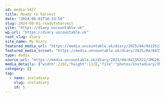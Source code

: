 ```yaml
---
id: media-5417
title: Ready to harvest
date: "2024-08-01T10:19:50"
slug: 2024-08-01-readytoharvest
site: "https://diary.uncountable.uk"
wp_url: "https://diary.uncountable.uk"
root_slug: diary
site_name: My Diary
featured_media_url: "https://media.uncountable.uk/diary/2025/04/04155222/IMG20240801111950-edited.webp"
featured_media_srcset: "https://media.uncountable.uk/diary/2025/04/04155222/IMG20240801111950-edited-300x160.webp 300w, https://media.uncountable.uk/diary/2025/04/04155222/IMG20240801111950-edited-1024x546.webp 1024w, https://media.uncountable.uk/diary/2025/04/04155222/IMG20240801111950-edited-150x150.webp 150w, https://media.uncountable.uk/diary/2025/04/04155222/IMG20240801111950-edited-640x341.webp 640w, https://media.uncountable.uk/diary/2025/04/04155222/IMG20240801111950-edited.webp 2102w"
type: media
source_url: "https://media.uncountable.uk/diary/2025/04/04155222/IMG20240801111950-edited.webp"
media_details: {"width":2102,"height":1120,"file":"photos/Instadiary/IMG20240801111950-edited.webp","filesize":176378,"sizes":{"medium":{"file":"IMG20240801111950-edited-300x160.webp","width":300,"height":160,"filesize":13004,"mime_type":"image/webp","source_url":"https://media.uncountable.uk/diary/2025/04/04155222/IMG20240801111950-edited-300x160.webp"},"large":{"file":"IMG20240801111950-edited-1024x546.webp","width":1024,"height":546,"filesize":118930,"mime_type":"image/webp","source_url":"https://media.uncountable.uk/diary/2025/04/04155222/IMG20240801111950-edited-1024x546.webp"},"thumbnail":{"file":"IMG20240801111950-edited-150x150.webp","width":150,"height":150,"filesize":6846,"mime_type":"image/webp","source_url":"https://media.uncountable.uk/diary/2025/04/04155222/IMG20240801111950-edited-150x150.webp"},"mobwidth":{"file":"IMG20240801111950-edited-640x341.webp","width":640,"height":341,"filesize":53388,"mime_type":"image/webp","source_url":"https://media.uncountable.uk/diary/2025/04/04155222/IMG20240801111950-edited-640x341.webp"},"full":{"file":"IMG20240801111950-edited.webp","width":2102,"height":1120,"mime_type":"image/webp","source_url":"https://media.uncountable.uk/diary/2025/04/04155222/IMG20240801111950-edited.webp"}},"image_meta":{"aperture":"0","credit":"","camera":"","caption":"","created_timestamp":"0","copyright":"","focal_length":"0","iso":"0","shutter_speed":"0","title":"","orientation":"0","keywords":[]}}
category: []
tag:
  - name: instadiary
    slug: instadiary
    id: 5
---
```


